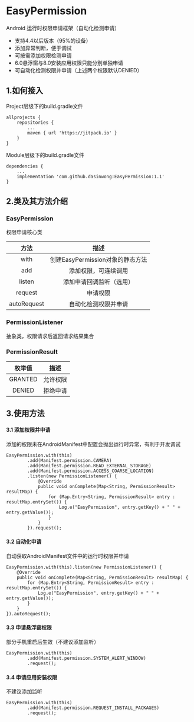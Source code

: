 # EasyPermission
Android 运行时权限申请框架（自动化检测申请）
- 支持4.4以后版本（95%的设备）
- 添加异常判断，便于调试
- 可按需添加权限检测申请
- 6.0悬浮窗与8.0安装应用权限只能分别单独申请
- 可自动化检测权限并申请（上述两个权限默认DENIED）
## 1.如何接入
Project层级下的build.gradle文件
```
allprojects {
    repositories {
        ...
        maven { url 'https://jitpack.io' }
    }
}
```
Module层级下的build.gradle文件
```
dependencies {
    ...
    implementation 'com.github.dasinwong:EasyPermission:1.1'
}
```
## 2.类及其方法介绍
### EasyPermission
权限申请核心类

| 方法 | 描述 |
| :-------------: | :-------------: |
| with | 创建EasyPermission对象的静态方法 |
| add | 添加权限，可连续调用 |
| listen | 添加申请回调监听（选用） |
| request | 申请权限 |
| autoRequest | 自动化检测权限并申请 |
### PermissionListener
抽象类，权限请求后返回请求结果集合
### PermissionResult
| 枚举值 | 描述 |
| :-------------: | :-------------: |
| GRANTED | 允许权限 |
| DENIED | 拒绝申请 |
## 3.使用方法
#### 3.1 添加权限并申请
添加的权限未在AndroidManifest中配置会抛出运行时异常，有利于开发调试
```
EasyPermission.with(this)
        .add(Manifest.permission.CAMERA)
        .add(Manifest.permission.READ_EXTERNAL_STORAGE)
        .add(Manifest.permission.ACCESS_COARSE_LOCATION)
        .listen(new PermissionListener() {
            @Override
            public void onComplete(Map<String, PermissionResult> resultMap) {
                for (Map.Entry<String, PermissionResult> entry : resultMap.entrySet()) {
                    Log.e("EasyPermission", entry.getKey() + " " + entry.getValue());
                }
            }
        }).request();
```
#### 3.2 自动化申请
自动获取AndroidManifest文件中的运行时权限并申请
```
EasyPermission.with(this).listen(new PermissionListener() {
    @Override
    public void onComplete(Map<String, PermissionResult> resultMap) {
        for (Map.Entry<String, PermissionResult> entry : resultMap.entrySet()) {
            Log.e("EasyPermission", entry.getKey() + " " + entry.getValue());
        }
    }
}).autoRequest();
```
#### 3.3 申请悬浮窗权限
部分手机重启后生效（不建议添加监听）
```
EasyPermission.with(this)
        .add(Manifest.permission.SYSTEM_ALERT_WINDOW)
        .request();
```
#### 3.4 申请应用安装权限
不建议添加监听
```
EasyPermission.with(this)
        .add(Manifest.permission.REQUEST_INSTALL_PACKAGES)
        .request();
```
